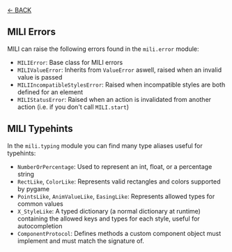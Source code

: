[<- BACK](https://github.com/damusss/mili/blob/main/guide/guide.md)

## MILI Errors

MILI can raise the following errors found in the `mili.error` module:

- `MILIError`: Base class for MILI errors
- `MILIValueError`: Inherits from `ValueError` aswell, raised when an invalid value is passed
- `MILIIncompatibleStylesError`: Raised when incompatible styles are both defined for an element
- `MILIStatusError`: Raised when an action is invalidated from another action (i.e. if you don't call `MILI.start`)

## MILI Typehints

In the `mili.typing` module you can find many type aliases useful for typehints:

- `NumberOrPercentage`: Used to represent an int, float, or a percentage string
- `RectLike`, `ColorLike`: Represents valid rectangles and colors supported by pygame
- `PointsLike`, `AnimValueLike`, `EasingLike`: Represents allowed types for common values
- `X_StyleLike`: A typed dictionary (a normal dictionary at runtime) containing the allowed keys and types for each style, useful for autocompletion
- `ComponentProtocol`: Defines methods a custom component object must implement and must match the signature of.
